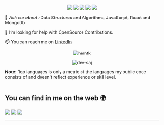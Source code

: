 <p align= "center">

<img src="https://img.shields.io/badge/-Javascript-red"/>
<img src="https://img.shields.io/badge/-ReactJS-blue"/>
<img src="https://img.shields.io/badge/-NodeJS-green"/>
<img src="https://img.shields.io/badge/-ExpressJS-blueviolet"/>
<img src="https://img.shields.io/badge/-MongoDB-brightgreen"/>
</p>


💬 *Ask me about :* Data Structures and Algorithms, JavaScript, React and MongoDb

🤝 I’m looking for help with OpenSource Contributions.

📫 You can reach me on [LinkedIn](https://www.linkedin.com/in/hemanthkona/) 

<p align="center">
    <img src="https://github-readme-streak-stats.herokuapp.com/?user=hmntk&" alt="hmntk" />
</p>
     
  <p align="center">
   <img align="center" src="https://github-readme-stats.vercel.app/api/top-langs?username=hmntk&show_icons=true&locale=en&layout=compact" alt="dev-saj" />
    </p>
  <b>Note:</b> Top languages is only a metric of the languages my public code consists of and doesn't reflect experience or skill level.

<br/>

<br/>

## You can find in me on the web 🌍

<p align="left">

<a target="_blank" href = "https://hemanth.dev.voyage/"><img src="https://img.shields.io/badge/-Portfolio%20Website-222?style=flat&logo=medium&logoColor=white"/></a>
<a target="_blank" href = "https://twitter.com/_hemanthkona"><img src="http://img.shields.io/badge/-Twitter-1DA1F2?style=flat&logo=twitter&logoColor=white"/></a>
<a target="_blank" href = "mailto:hemanth.kona@yahoo.com"><img src="https://img.shields.io/badge/-Gmail-D14836?style=flat&logo=gmail&logoColor=white"/></a>

</p>


---
